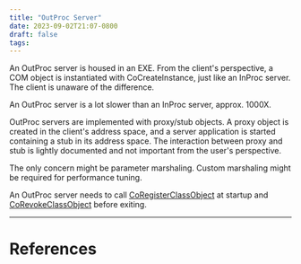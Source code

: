 ```yaml
---
title: "OutProc Server"
date: 2023-09-02T21:07-0800
draft: false
tags: 
---
```


An OutProc server is housed in an EXE.  From the client's perspective, a COM object is instantiated with CoCreateInstance, just like an InProc server.  The client is unaware of the difference.

An OutProc server is a lot slower than an InProc server, approx. 1000X.

OutProc servers are implemented with proxy/stub objects.  A proxy object is created in the client's address space, and a server application is started containing a stub in its address space.  The interaction between proxy and stub is lightly documented and not important from the user's perspective.

The only concern might be parameter marshaling.  Custom marshaling might be required for performance tuning.

An OutProc server needs to call [CoRegisterClassObject](https://learn.microsoft.com/en-us/windows/win32/api/combaseapi/nf-combaseapi-coregisterclassobject) at startup and [CoRevokeClassObject](https://learn.microsoft.com/en-us/windows/win32/api/combaseapi/nf-combaseapi-corevokeclassobject) before exiting.

---
# References
